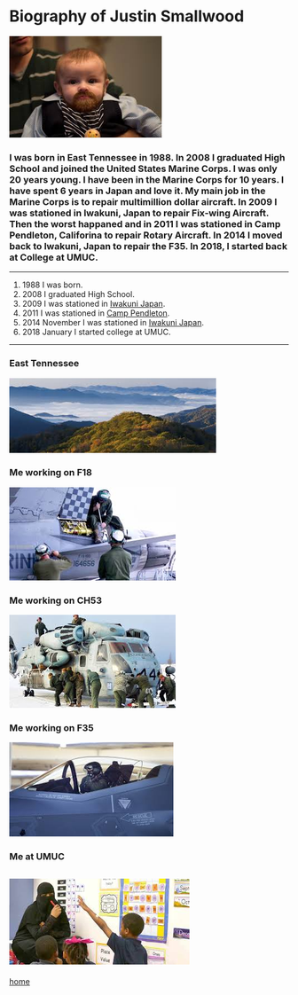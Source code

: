 # Biography of Justin Smallwood

![Picture of Myself](picture.jpg)

### I was born in East Tennessee in 1988. In 2008 I graduated High School and joined the United States Marine Corps. I was only 20 years young. I have been in the Marine Corps for 10 years. I have spent 6 years in Japan and love it. My main job in the Marine Corps is to repair multimillion dollar aircraft. In 2009 I was stationed in Iwakuni, Japan to repair Fix-wing Aircraft. Then the worst happaned and in 2011 I was stationed in Camp Pendleton, Califorina to repair Rotary Aircraft. In 2014 I moved back to Iwakuni, Japan to repair the F35. In 2018, I started back at College at UMUC.
--- 
1. 1988 I was born.
2. 2008 I graduated High School.
3. 2009 I was stationed in [Iwakuni Japan](https://www.mcasiwakuni.marines.mil/).
4. 2011 I was stationed in [Camp Pendleton](https://www.pendleton.marines.mil/).
5. 2014 November I was stationed in [Iwakuni Japan](https://www.mcasiwakuni.marines.mil/).
6. 2018 January I started college at UMUC.
--- 
### East Tennessee
![Photo of East Tennessee](EastTN.jpg)
### Me working on F18  
![Photo of me working on Fixed-Wing Aircraft](f18.jpg)  
### Me working on CH53
![Photo of me working on Rotary Aircraft](ch53.jpg)  
### Me working on F35
![Photo of me working on the F35](f35.jpg)  
### Me at UMUC
![Photo of me at UMUC](umuc.jpg)  
--- 
[home](index)

